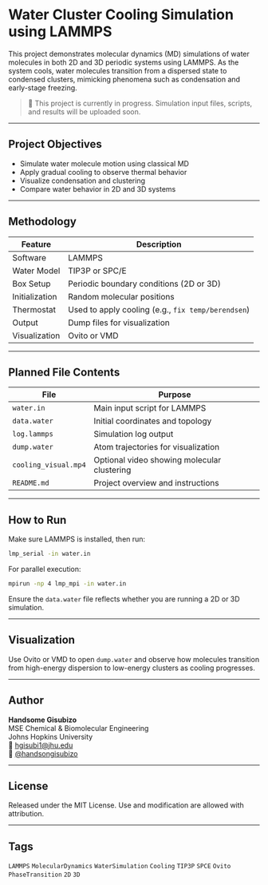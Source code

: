 
# Water Cluster Cooling Simulation using LAMMPS

This project demonstrates molecular dynamics (MD) simulations of water molecules in both 2D and 3D periodic systems using LAMMPS. As the system cools, water molecules transition from a dispersed state to condensed clusters, mimicking phenomena such as condensation and early-stage freezing.

> 🚧 This project is currently in progress. Simulation input files, scripts, and results will be uploaded soon.

---

## Project Objectives

- Simulate water molecule motion using classical MD
- Apply gradual cooling to observe thermal behavior
- Visualize condensation and clustering
- Compare water behavior in 2D and 3D systems

---

## Methodology

| Feature       | Description                                          |
|---------------|------------------------------------------------------|
| Software      | LAMMPS                                               |
| Water Model   | TIP3P or SPC/E                                       |
| Box Setup     | Periodic boundary conditions (2D or 3D)              |
| Initialization| Random molecular positions                           |
| Thermostat    | Used to apply cooling (e.g., `fix temp/berendsen`)   |
| Output        | Dump files for visualization                        |
| Visualization | Ovito or VMD                                         |

---

## Planned File Contents

| File           | Purpose                                          |
|----------------|--------------------------------------------------|
| `water.in`     | Main input script for LAMMPS                     |
| `data.water`   | Initial coordinates and topology                 |
| `log.lammps`   | Simulation log output                            |
| `dump.water`   | Atom trajectories for visualization              |
| `cooling_visual.mp4` | Optional video showing molecular clustering |
| `README.md`    | Project overview and instructions                |

---

## How to Run

Make sure LAMMPS is installed, then run:

```bash
lmp_serial -in water.in
```

For parallel execution:

```bash
mpirun -np 4 lmp_mpi -in water.in
```

Ensure the `data.water` file reflects whether you are running a 2D or 3D simulation.

---

## Visualization

Use Ovito or VMD to open `dump.water` and observe how molecules transition from high-energy dispersion to low-energy clusters as cooling progresses.

---

## Author

**Handsome Gisubizo**  
MSE Chemical & Biomolecular Engineering  
Johns Hopkins University  
📧 [hgisubi1@jhu.edu](mailto:hgisubi1@jhu.edu)  
🔗 [@handsongisubizo](https://github.com/handsongisubizo)

---

## License

Released under the MIT License. Use and modification are allowed with attribution.

---

## Tags

`LAMMPS` `MolecularDynamics` `WaterSimulation` `Cooling` `TIP3P` `SPCE` `Ovito` `PhaseTransition` `2D` `3D`
